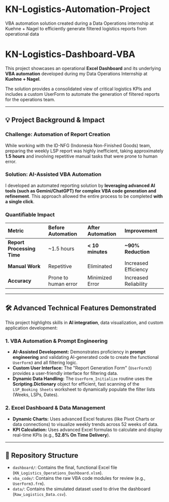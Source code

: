 # KN-Logistics-Automation-Project
VBA automation solution created during a Data Operations internship at Kuehne + Nagel to efficiently generate filtered logistics reports from operational data
# KN-Logistics-Dashboard-VBA

This project showcases an operational **Excel Dashboard** and its underlying **VBA automation** developed during my Data Operations Internship at **Kuehne + Nagel**.

The solution provides a consolidated view of critical logistics KPIs and includes a custom UserForm to automate the generation of filtered reports for the operations team.

---

## 💡 Project Background & Impact

### Challenge: Automation of Report Creation
While working with the ID-NFG (Indonesia Non-Finished Goods) team, preparing the weekly LSP report was highly inefficient, taking approximately **1.5 hours** and involving repetitive manual tasks that were prone to human error.

### Solution: AI-Assisted VBA Automation
I developed an automated reporting solution by **leveraging advanced AI tools (such as Gemini/ChatGPT) for complex VBA code generation and refinement**. This approach allowed the entire process to be completed **with a single click**.

### Quantifiable Impact
| Metric | Before Automation | After Automation | Improvement |
| :--- | :--- | :--- | :--- |
| **Report Processing Time** | ~1.5 hours | **< 10 minutes** | **~90% Reduction** |
| **Manual Work** | Repetitive | Eliminated | Increased Efficiency |
| **Accuracy** | Prone to human error | Minimized Error | Increased Reliability |

---

## 🛠️ Advanced Technical Features Demonstrated

This project highlights skills in **AI integration**, data visualization, and custom application development:

### 1. **VBA Automation & Prompt Engineering**

* **AI-Assisted Development:** Demonstrates proficiency in **prompt engineering** and validating AI-generated code to create the functional `UserForm3` and all filtering logic.
* **Custom User Interface:** The "Report Generation Form" (`UserForm3`) provides a user-friendly interface for filtering data.
* **Dynamic Data Handling:** The `UserForm_Initialize` routine uses the **Scripting.Dictionary** object for efficient, fast scanning of the `LSP_Booking Sheets` worksheet to dynamically populate the filter lists (Weeks, LSPs, Dates).

### 2. **Excel Dashboard & Data Management**

* **Dynamic Charts:** Uses advanced Excel features (like Pivot Charts or data connections) to visualize weekly trends across 52 weeks of data.
* **KPI Calculation:** Uses advanced Excel formulas to calculate and display real-time KPIs (e.g., **52.8% On Time Delivery**).

---

## 📂 Repository Structure

* `dashboard/`: Contains the final, functional Excel file (`KN_Logistics_Operations_Dashboard.xlsm`).
* `vba_code/`: Contains the raw VBA code modules for review (e.g., `UserForm3.frm`).
* `data/`: Contains the simulated dataset used to drive the dashboard (`Raw_Logistics_Data.csv`).
